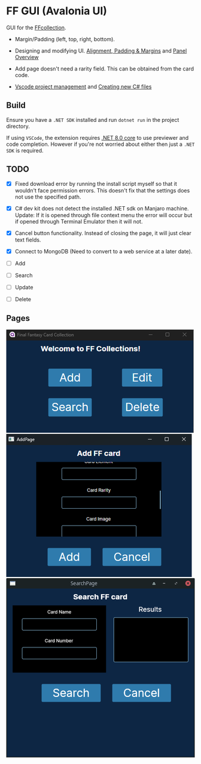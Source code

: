 # FF GUI (Avalonia UI)

GUI for the [FFcollection](https://github.com/TcPirate1/FFTCG_collection).

- Margin/Padding (left, top, right, bottom).

- Designing and modifying UI. [Alignment, Padding & Margins](https://docs.avaloniaui.net/docs/basics/user-interface/building-layouts/alignment-margins-and-padding) and [Panel Overview](https://docs.avaloniaui.net/docs/basics/user-interface/building-layouts/panels-overview)

- Add page doesn't need a rarity field. This can be obtained from the card code.
- [Vscode project management](https://code.visualstudio.com/docs/csharp/project-management) and [Creating new C# files](https://stackoverflow.com/questions/44978105/vs-code-right-click-menu-new-class-c-sharp)

## Build

Ensure you have a `.NET SDK` installed and run `dotnet run` in the project directory.

If using `VSCode`, the extension requires [.NET 8.0 core](https://marketplace.visualstudio.com/items?itemName=AvaloniaTeam.vscode-avalonia) to use previewer and code completion. However if you're not worried about either then just a `.NET SDK` is required.

## TODO

- [x] Fixed download error by running the install script myself so that it wouldn't face permission errors. This doesn't fix that the settings does not use the specified path.

- [x] C# dev kit does not detect the installed .NET sdk on Manjaro machine. Update: If it is opened through file context menu the error will occur but if opened through Terminal Emulator then it will not.

- [x] Cancel button functionality. Instead of closing the page, it will just clear text fields.

- [x] Connect to MongoDB (Need to convert to a web service at a later date).

- [ ] Add
- [ ] Search
- [ ] Update
- [ ] Delete

## Pages

![Home Page](./ProgressImages/Avalonia_FFGUI_HomePage.png)
![Add Page](./ProgressImages/Avalonia_FFGUI_AddPage.png)
![Search Page](./ProgressImages/Avalonia_FFGUI_SearchPage.png)
